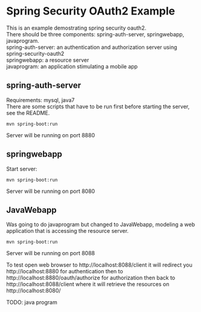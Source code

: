 # Spring Security OAuth2 Example

This is an example demostrating spring security oauth2.  
There should be three components: spring-auth-server, springwebapp, javaprogram.  
spring-auth-server: an authentication and authorization server using spring-security-oauth2  
springwebapp: a resource server  
javaprogram: an application stimulating a mobile app  

## spring-auth-server

Requirements: mysql, java7  
There are some scripts that have to be run first before starting the server, see the README.
```
mvn spring-boot:run
```
Server will be running on port 8880

## springwebapp

Start server:
```
mvn spring-boot:run
```
Server will be running on port 8080

## JavaWebapp

Was going to do javaprogram but changed to JavaWebapp, modeling a web application that is accessing the resource server.
```
mvn spring-boot:run
```
Server will be running on port 8088

To test open web browser to http://localhost:8088/client it will redirect you http://localhost:8880 for authentication then to http://localhost:8880/oauth/authorize for authorization then back to http://localhost:8088/client where it will retrieve the resources on http://localhost:8080/

TODO: java program